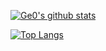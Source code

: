 [![Ge0's github stats](https://github-readme-stats.vercel.app/api?username=Ge0&count_private=true)](https://github.com/anuraghazra/github-readme-stats)

[![Top Langs](https://github-readme-stats.vercel.app/api/top-langs/?username=Ge0&layout=compact&count_private=true)](https://github.com/anuraghazra/github-readme-stats)
